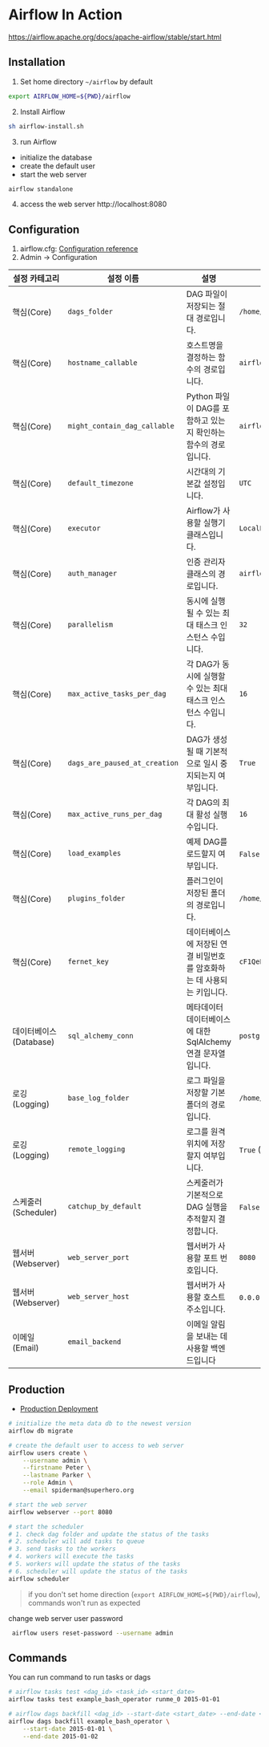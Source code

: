 # Airflow In Action

https://airflow.apache.org/docs/apache-airflow/stable/start.html

## Installation

1. Set home directory
   `~/airflow` by default
```bash
export AIRFLOW_HOME=${PWD}/airflow
```
2. Install Airflow
```bash
sh airflow-install.sh
```

3. run Airflow
- initialize the database
- create the default user
- start the web server
```bash
airflow standalone
```

4. access the web server
http://localhost:8080

## Configuration
1. airflow.cfg: [Configuration reference](https://airflow.apache.org/docs/apache-airflow/stable/configurations-ref.html)
2. Admin -> Configuration

| 설정 카테고리 | 설정 이름 | 설명 | 예시 |
|--------------|-----------|------|------|
| 핵심(Core) | `dags_folder` | DAG 파일이 저장되는 절대 경로입니다. | `/home/user/airflow/dags` |
| 핵심(Core) | `hostname_callable` | 호스트명을 결정하는 함수의 경로입니다. | `airflow.utils.net.getfqdn` |
| 핵심(Core) | `might_contain_dag_callable` | Python 파일이 DAG를 포함하고 있는지 확인하는 함수의 경로입니다. | `airflow.utils.file.might_contain_dag_via_default_heuristic` |
| 핵심(Core) | `default_timezone` | 시간대의 기본값 설정입니다. | `UTC` |
| 핵심(Core) | `executor` | Airflow가 사용할 실행기 클래스입니다. | `LocalExecutor` |
| 핵심(Core) | `auth_manager` | 인증 관리자 클래스의 경로입니다. | `airflow.providers.fab.auth_manager.fab_auth_manager.FabAuthManager` |
| 핵심(Core) | `parallelism` | 동시에 실행될 수 있는 최대 태스크 인스턴스 수입니다. | `32` |
| 핵심(Core) | `max_active_tasks_per_dag` | 각 DAG가 동시에 실행할 수 있는 최대 태스크 인스턴스 수입니다. | `16` |
| 핵심(Core) | `dags_are_paused_at_creation` | DAG가 생성될 때 기본적으로 일시 중지되는지 여부입니다. | `True` |
| 핵심(Core) | `max_active_runs_per_dag` | 각 DAG의 최대 활성 실행 수입니다. | `16` |
| 핵심(Core) | `load_examples` | 예제 DAG를 로드할지 여부입니다. | `False` (프로덕션 환경에서 사용) |
| 핵심(Core) | `plugins_folder` | 플러그인이 저장된 폴더의 경로입니다. | `/home/user/airflow/plugins` |
| 핵심(Core) | `fernet_key` | 데이터베이스에 저장된 연결 비밀번호를 암호화하는 데 사용되는 키입니다. | `cF1QePbIz9tOYQeS16P0q3RbuVpTXs3O13UsPws1MGA=` |
| 데이터베이스(Database) | `sql_alchemy_conn` | 메타데이터 데이터베이스에 대한 SqlAlchemy 연결 문자열입니다. | `postgresql+psycopg2://airflow:airflow@localhost/airflow` |
| 로깅(Logging) | `base_log_folder` | 로그 파일을 저장할 기본 폴더의 경로입니다. | `/home/user/airflow/logs` |
| 로깅(Logging) | `remote_logging` | 로그를 원격 위치에 저장할지 여부입니다. | `True` (AWS S3 같은 외부 스토리지 사용 시) |
| 스케줄러(Scheduler) | `catchup_by_default` | 스케줄러가 기본적으로 DAG 실행을 추적할지 결정합니다. | `False` (과거 실행 누락 방지) |
| 웹서버(Webserver) | `web_server_port` | 웹서버가 사용할 포트 번호입니다. | `8080` |
| 웹서버(Webserver) | `web_server_host` | 웹서버가 사용할 호스트 주소입니다. | `0.0.0.0` (모든 IP에서 접근 허용) |
| 이메일(Email) | `email_backend` | 이메일 알림을 보내는 데 사용할 백엔드입니다

## Production
- [Production Deployment](https://airflow.apache.org/docs/apache-airflow/stable/production-deployment.html)
```bash
# initialize the meta data db to the newest version 
airflow db migrate

# create the default user to access to web server
airflow users create \
    --username admin \
    --firstname Peter \
    --lastname Parker \
    --role Admin \
    --email spiderman@superhero.org

# start the web server
airflow webserver --port 8080

# start the scheduler
# 1. check dag folder and update the status of the tasks
# 2. scheduler will add tasks to queue
# 3. send tasks to the workers
# 4. workers will execute the tasks
# 5. workers will update the status of the tasks
# 6. scheduler will update the status of the tasks
airflow scheduler
```
> if you don't set home direction (`export AIRFLOW_HOME=${PWD}/airflow`), 
> commands won't run as expected

change web server user password
```bash
 airflow users reset-password --username admin
```

## Commands
You can run command to run tasks or dags
```bash
# airflow tasks test <dag_id> <task_id> <start_date>
airflow tasks test example_bash_operator runme_0 2015-01-01
```
```bash
# airflow dags backfill <dag_id> --start-date <start_date> --end-date <end_date>
airflow dags backfill example_bash_operator \
    --start-date 2015-01-01 \
    --end-date 2015-01-02
```